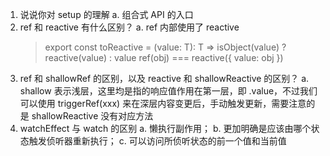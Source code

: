 1. 说说你对 setup 的理解
  a. 组合式 API 的入口
2. ref 和 reactive 有什么区别？
  a. ref 内部使用了 reactive
    >export const toReactive = <T extends unknown>(value: T): T =>
    >isObject(value) ? reactive(value) : value
ref(obj) === reactive({ value: obj })
3. ref 和 shallowRef 的区别，以及 reactive 和 shallowReactive 的区别？
  a. shallow 表示浅层，这里均是指的响应值作用在第一层，即 .value，不过我们可以使用 triggerRef(xxx) 来在深层内容变更后，手动触发更新，需要注意的是 shallowReactive 没有对应方法
4. watchEffect 与 watch 的区别
  a. 懒执行副作用；
  b. 更加明确是应该由哪个状态触发侦听器重新执行；
  c. 可以访问所侦听状态的前一个值和当前值
